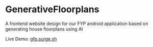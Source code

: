# GenerativeFloorplans
A frontend website design for our FYP android application based on generating house floorplans using AI 

Live Demo: <a href="https://gfp.surge.sh/" target="_blank">gfp.surge.sh</a>
